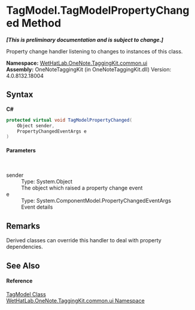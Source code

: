 # TagModel.TagModelPropertyChanged Method 
 _**\[This is preliminary documentation and is subject to change.\]**_

Property change handler listening to changes to instances of this class.

**Namespace:**&nbsp;<a href="043a9407-ac38-b3ac-7348-a6090af495ad">WetHatLab.OneNote.TaggingKit.common.ui</a><br />**Assembly:**&nbsp;OneNoteTaggingKit (in OneNoteTaggingKit.dll) Version: 4.0.8132.18004

## Syntax

**C#**<br />
``` C#
protected virtual void TagModelPropertyChanged(
	Object sender,
	PropertyChangedEventArgs e
)
```


#### Parameters
&nbsp;<dl><dt>sender</dt><dd>Type: System.Object<br />The object which raised a property change event</dd><dt>e</dt><dd>Type: System.ComponentModel.PropertyChangedEventArgs<br />Event details</dd></dl>

## Remarks
Derived classes can override this handler to deal with property dependencies.

## See Also


#### Reference
<a href="c74fe645-91b2-831c-6869-763addf746aa">TagModel Class</a><br /><a href="043a9407-ac38-b3ac-7348-a6090af495ad">WetHatLab.OneNote.TaggingKit.common.ui Namespace</a><br />